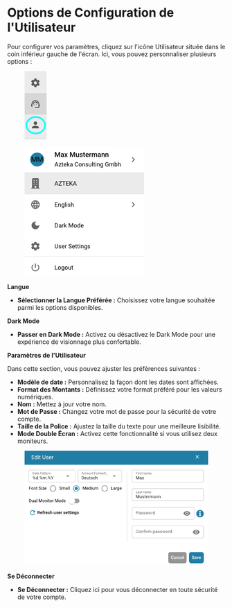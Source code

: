# Options de Configuration de l'Utilisateur

Pour configurer vos paramètres, cliquez sur l'icône Utilisateur située dans le coin inférieur gauche de l'écran. Ici, vous pouvez personnaliser plusieurs options :

<figure><img src="../../.gitbook/assets/user-config.png" alt=""><figcaption></figcaption></figure>

<figure><img src="../../.gitbook/assets/user-config2.png" alt=""><figcaption></figcaption></figure>

**Langue**

* **Sélectionner la Langue Préférée :** Choisissez votre langue souhaitée parmi les options disponibles.

**Dark Mode**

* **Passer en Dark Mode :** Activez ou désactivez le Dark Mode pour une expérience de visionnage plus confortable.

**Paramètres de l'Utilisateur**

Dans cette section, vous pouvez ajuster les préférences suivantes :

* **Modèle de date :** Personnalisez la façon dont les dates sont affichées.
* **Format des Montants :** Définissez votre format préféré pour les valeurs numériques.
* **Nom :** Mettez à jour votre nom.
* **Mot de Passe :** Changez votre mot de passe pour la sécurité de votre compte.
* **Taille de  la Police :** Ajustez la taille du texte pour une meilleure lisibilité.
* **Mode Double Écran :** Activez cette fonctionnalité si vous utilisez deux moniteurs.

<figure><img src="../../.gitbook/assets/user-config3.png" alt=""><figcaption></figcaption></figure>

**Se Déconnecter**

* **Se Déconnecter :** Cliquez ici pour vous déconnecter en toute sécurité de votre compte.
